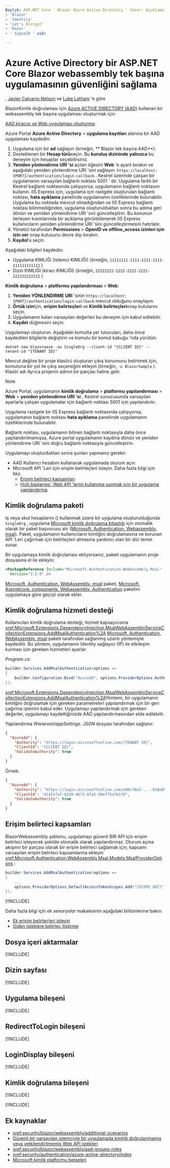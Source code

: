```yaml
---
Başlık: ASP.NET Core ' Blazor Azure Active Directory ' Yazar: Açıklama: monikerRange: MS. Author: MS. Custom: MS. Date: No-loc:
- 'Blazor'
- 'Identity'
- 'Let's Encrypt'
- 'Razor'
- ' SignalR ' uid: 

---
```

# <a name="secure-an-aspnet-core-blazor-webassembly-standalone-app-with-azure-active-directory"></a>Azure Active Directory bir ASP.NET Core Blazor webassembly tek başına uygulamasının güvenliğini sağlama

, [Javier Calvarro Nelson](https://github.com/javiercn) ve [Luke Latham](https://github.com/guardrex) 'e göre

BlazorKimlik doğrulaması için [Azure ACTIVE DIRECTORY (AAD)](https://azure.microsoft.com/services/active-directory/) kullanan bir webassembly tek başına uygulaması oluşturmak için:

[AAD kiracısı ve Web uygulaması oluşturma](/azure/active-directory/develop/v2-overview):

Azure Portal **Azure Active Directory**  >  **uygulama kayıtları** alanına bir AAD uygulaması kaydedin:

1. Uygulama için bir **ad** sağlayın (örneğin, ** Blazor tek başına AAD**).
1. Desteklenen bir **Hesap türü**seçin. Bu **kuruluş dizininde yalnızca** bu deneyim için hesaplar seçebilirsiniz.
1. **Yeniden yönlendirme URI 'si** açılan öğesini **Web** 'e ayarlı bırakın ve aşağıdaki yeniden yönlendirme URI 'sini sağlayın: `https://localhost:{PORT}/authentication/login-callback` . Kestrel üzerinde çalışan bir uygulamanın varsayılan bağlantı noktası 5001 ' dir. Uygulama farklı bir Kestrel bağlantı noktasında çalışıyorsa, uygulamanın bağlantı noktasını kullanın. IIS Express için, uygulama için rastgele oluşturulan bağlantı noktası, **hata ayıklama** panelinde uygulamanın özelliklerinde bulunabilir. Uygulama bu noktada mevcut olmadığından ve IIS Express bağlantı noktası bilinmediğinden, uygulama oluşturulduktan sonra bu adıma geri dönün ve yeniden yönlendirme URI 'sini güncelleştirin. Bu konunun ilerleyen kısımlarında bir açıklama görüntülenerek IIS Express kullanıcıların yeniden yönlendirme URI 'sini güncelleştirmesini hatırlatır.
1. Yönetici tarafından **Permissions**  >  **OpenID ve offline_access izinleri için izin ver** onay kutusunu devre dışı bırakın.
1. **Kaydol**’u seçin.

Aşağıdaki bilgileri kaydedin:

* Uygulama KIMLIĞI (Istemci KIMLIĞI) (örneğin, `11111111-1111-1111-1111-111111111111` )
* Dizin KIMLIĞI (kiracı KIMLIĞI) (örneğin, `22222222-2222-2222-2222-222222222222` )

**Kimlik doğrulama**  >  **platformu yapılandırması**  >  **Web**:

1. **Yeniden YÖNLENDIRME URI** 'sinin `https://localhost:{PORT}/authentication/login-callback` mevcut olduğunu onaylayın.
1. **Örtük izin**Için, **erişim belirteçleri** ve **Kimlik belirteçleri**onay kutularını seçin.
1. Uygulamanın kalan varsayılan değerleri bu deneyim için kabul edilebilir.
1. **Kaydet** düğmesini seçin.

Uygulamayı oluşturun. Aşağıdaki komutta yer tutucuları, daha önce kaydedilen bilgilerle değiştirin ve komutu bir komut kabuğu 'nda yürütün:

```dotnetcli
dotnet new blazorwasm -au SingleOrg --client-id "{CLIENT ID}" --tenant-id "{TENANT ID}"
```

Mevcut değilse bir proje klasörü oluşturan çıkış konumunu belirtmek için, komutuna bir yol ile çıkış seçeneğini ekleyin (örneğin, `-o BlazorSample` ). Klasör adı Ayrıca projenin adının bir parçası haline gelir.

> [!NOTE]
> Azure Portal, uygulamanın **kimlik doğrulama**  >  **platformu yapılandırması**  >  **Web**  >  **yeniden yönlendirme URI 'si** , Kestrel sunucusunda varsayılan ayarlarla çalışan uygulamalar için bağlantı noktası 5001 için yapılandırılır.
>
> Uygulama rastgele bir IIS Express bağlantı noktasında çalışıyorsa, uygulamanın bağlantı noktası **hata ayıklama** panelinde uygulamanın özelliklerinde bulunabilir.
>
> Bağlantı noktası, uygulamanın bilinen bağlantı noktasıyla daha önce yapılandırılmamışsa, Azure portal uygulamanın kaydına dönün ve yeniden yönlendirme URI 'sini doğru bağlantı noktasıyla güncelleştirin.

Uygulamayı oluşturduktan sonra şunları yapmanız gerekir:

* AAD Kullanıcı hesabını kullanarak uygulamada oturum açın.
* Microsoft API 'Leri için erişim belirteçleri isteyin. Daha fazla bilgi için bkz.
  * [Erişim belirteci kapsamları](#access-token-scopes)
  * [Hızlı başlangıç: Web API 'lerini kullanıma sunmak için bir uygulama yapılandırma](/azure/active-directory/develop/quickstart-configure-app-expose-web-apis).

## <a name="authentication-package"></a>Kimlik doğrulama paketi

Iş veya okul hesaplarını () kullanmak üzere bir uygulama oluşturulduğunda `SingleOrg` , uygulama [Microsoft kimlik doğrulama kitaplığı](/azure/active-directory/develop/msal-overview) için otomatik olarak bir paket başvurusu alır ([Microsoft. Authentication. Webassembly. msal](https://www.nuget.org/packages/Microsoft.Authentication.WebAssembly.Msal/)). Paket, uygulamanın kullanıcıların kimliğini doğrulamasına ve korunan API 'Leri çağırmak için belirteçleri almasına yardımcı olan bir dizi temel sunar.

Bir uygulamaya kimlik doğrulaması ekliyorsanız, paketi uygulamanın proje dosyasına el ile ekleyin:

```xml
<PackageReference Include="Microsoft.Authentication.WebAssembly.Msal" 
  Version="3.2.0" />
```

[Microsoft. Authentication. WebAssembly. msal](https://www.nuget.org/packages/Microsoft.Authentication.WebAssembly.Msal/) paketi, [Microsoft. Aspnetcore. components. Webassembly. Authentication](https://www.nuget.org/packages/Microsoft.AspNetCore.Components.WebAssembly.Authentication/) paketini uygulamaya göre geçişli olarak ekler.

## <a name="authentication-service-support"></a>Kimlik doğrulama hizmeti desteği

Kullanıcıları kimlik doğrulama desteği, hizmet kapsayıcısına <xref:Microsoft.Extensions.DependencyInjection.MsalWebAssemblyServiceCollectionExtensions.AddMsalAuthentication%2A> [Microsoft. Authentication. WebAssembly. msal](https://www.nuget.org/packages/Microsoft.Authentication.WebAssembly.Msal/) paketi tarafından sağlanmış uzantı yöntemiyle kaydedilir. Bu yöntem, uygulamanın Identity sağlayıcı (IP) ile etkileşim kurması için gereken hizmetleri ayarlar.

*Program.cs*:

```csharp
builder.Services.AddMsalAuthentication(options =>
{
    builder.Configuration.Bind("AzureAd", options.ProviderOptions.Authentication);
});
```

<xref:Microsoft.Extensions.DependencyInjection.MsalWebAssemblyServiceCollectionExtensions.AddMsalAuthentication%2A>Yöntemi, bir uygulamanın kimliğini doğrulamak için gereken parametreleri yapılandırmak için bir geri çağırma işlemini kabul eder. Uygulamayı yapılandırmak için gereken değerler, uygulamayı kaydettiğinizde AAD yapılandırmasından elde edilebilir.

Yapılandırma *Wwwroot/appSettings. JSON* dosyası tarafından sağlanır:

```json
{
  "AzureAd": {
    "Authority": "https://login.microsoftonline.com/{TENANT ID}",
    "ClientId": "{CLIENT ID}",
    "ValidateAuthority": true
  }
}
```

Örnek:

```json
{
  "AzureAd": {
    "Authority": "https://login.microsoftonline.com/e86c78e2-...-918e0565a45e",
    "ClientId": "41451fa7-82d9-4673-8fa5-69eff5a761fd",
    "ValidateAuthority": true
  }
}
```

## <a name="access-token-scopes"></a>Erişim belirteci kapsamları

BlazorWebassembly şablonu, uygulamayı güvenli BIR API için erişim belirteci isteyecek şekilde otomatik olarak yapılandırmaz. Oturum açma akışının bir parçası olarak bir erişim belirteci sağlamak için, kapsamı varsayılan erişim belirteci kapsamlarına ekleyin <xref:Microsoft.Authentication.WebAssembly.Msal.Models.MsalProviderOptions> :

```csharp
builder.Services.AddMsalAuthentication(options =>
{
    ...
    options.ProviderOptions.DefaultAccessTokenScopes.Add("{SCOPE URI}");
});
```

[!INCLUDE[](~/includes/blazor-security/azure-scope.md)]

Daha fazla bilgi için *ek senaryolar* makalesinin aşağıdaki bölümlerine bakın:

* [Ek erişim belirteçleri isteyin](xref:security/blazor/webassembly/additional-scenarios#request-additional-access-tokens)
* [Giden isteklere belirteç iliştirme](xref:security/blazor/webassembly/additional-scenarios#attach-tokens-to-outgoing-requests)

## <a name="imports-file"></a>Dosya içeri aktarmalar

[!INCLUDE[](~/includes/blazor-security/imports-file-standalone.md)]

## <a name="index-page"></a>Dizin sayfası

[!INCLUDE[](~/includes/blazor-security/index-page-msal.md)]

## <a name="app-component"></a>Uygulama bileşeni

[!INCLUDE[](~/includes/blazor-security/app-component.md)]

## <a name="redirecttologin-component"></a>RedirectToLogin bileşeni

[!INCLUDE[](~/includes/blazor-security/redirecttologin-component.md)]

## <a name="logindisplay-component"></a>LoginDisplay bileşeni

[!INCLUDE[](~/includes/blazor-security/logindisplay-component.md)]

## <a name="authentication-component"></a>Kimlik doğrulama bileşeni

[!INCLUDE[](~/includes/blazor-security/authentication-component.md)]

[!INCLUDE[](~/includes/blazor-security/troubleshoot.md)]

## <a name="additional-resources"></a>Ek kaynaklar

* <xref:security/blazor/webassembly/additional-scenarios>
* [Güvenli bir varsayılan istemciyle bir uygulamada kimliği doğrulanmamış veya yetkilendirilmemiş Web API istekleri](xref:security/blazor/webassembly/additional-scenarios#unauthenticated-or-unauthorized-web-api-requests-in-an-app-with-a-secure-default-client)
* <xref:security/blazor/webassembly/aad-groups-roles>
* <xref:security/authentication/azure-active-directory/index>
* [Microsoft kimlik platformu belgeleri](/azure/active-directory/develop/)
